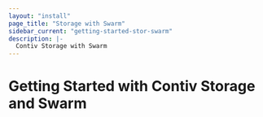 ```yaml
---
layout: "install"
page_title: "Storage with Swarm"
sidebar_current: "getting-started-stor-swarm"
description: |-
  Contiv Storage with Swarm
---
```


# Getting Started with Contiv Storage and Swarm

